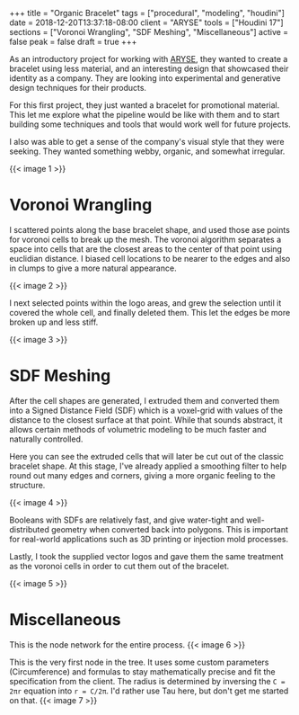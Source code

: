 +++
title = "Organic Bracelet"
tags = ["procedural", "modeling", "houdini"]
date = 2018-12-20T13:37:18-08:00
client = "ARYSE"
tools = ["Houdini 17"]
sections = ["Voronoi Wrangling", "SDF Meshing", "Miscellaneous"]
active = false
peak = false
draft = true
+++

As an introductory project for working with [ARYSE](https://aryse.com/), they wanted to create a bracelet using less material, and an interesting design that showcased their identity as a company. They are looking into experimental and generative design techniques for their products.

For this first project, they just wanted a bracelet for promotional material. This let me explore what the pipeline would be like with them and to start building some techniques and tools that would work well for future projects.

I also was able to get a sense of the company's visual style that they were seeking. They wanted something webby, organic, and somewhat irregular.

{{< image 1 >}}

# Voronoi Wrangling
I scattered points along the base bracelet shape, and used those ase points for voronoi cells to break up the mesh. The voronoi algorithm separates a space into cells that are the closest areas to the center of that point using euclidian distance. I biased cell locations to be nearer to the edges and also in clumps to give a more natural appearance.

{{< image 2 >}}

I next selected points within the logo areas, and grew the selection until it covered the whole cell, and finally deleted them. This let the edges be more broken up and less stiff.

{{< image 3 >}}

# SDF Meshing
After the cell shapes are generated, I extruded them and converted them into a Signed Distance Field (SDF) which is a voxel-grid with values of the distance to the closest surface at that point. While that sounds abstract, it allows certain methods of volumetric modeling to be much faster and naturally controlled.

Here you can see the extruded cells that will later be cut out of the classic bracelet shape. At this stage, I've already applied a smoothing filter to help round out many edges and corners, giving a more organic feeling to the structure.

{{< image 4 >}}

Booleans with SDFs are relatively fast, and give water-tight and well-distributed geometry when converted back into polygons. This is important for real-world applications such as 3D printing or injection mold processes.

Lastly, I took the supplied vector logos and gave them the same treatment as the voronoi cells in order to cut them out of the bracelet.

{{< image 5 >}}

# Miscellaneous
This is the node network for the entire process.
{{< image 6 >}}

This is the very first node in the tree. It uses some custom parameters (Circumference) and formulas to stay mathematically precise and fit the specification from the client. The radius is determined by inversing the `C = 2πr` equation into `r = C/2π`. I'd rather use Tau here, but don't get me started on that.
{{< image 7 >}}
